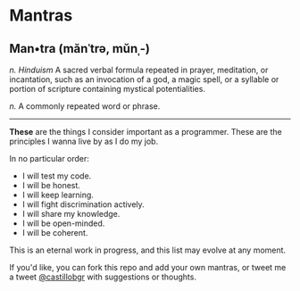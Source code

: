 # Mantras

## Man•tra (mănˈtrə, mŭnˌ-)

_n._ _Hinduism_ A sacred verbal formula repeated in prayer, meditation, or incantation, such as an
invocation of a god, a magic spell, or a syllable or portion of scripture containing mystical
potentialities.

_n._ A commonly repeated word or phrase.

---

**These** are the things I consider important as a programmer. These are the principles I wanna live
by as I do my job.

In no particular order:

- I will test my code.
- I will be honest.
- I will keep learning.
- I will fight discrimination actively.
- I will share my knowledge.
- I will be open-minded.
- I will be coherent.


This is an eternal work in progress, and this list may evolve at any moment.

If you'd like, you can fork this repo and add your own mantras, or tweet me a tweet
[@castillobgr](https://twitter.com/castillobgr) with suggestions or thoughts.
